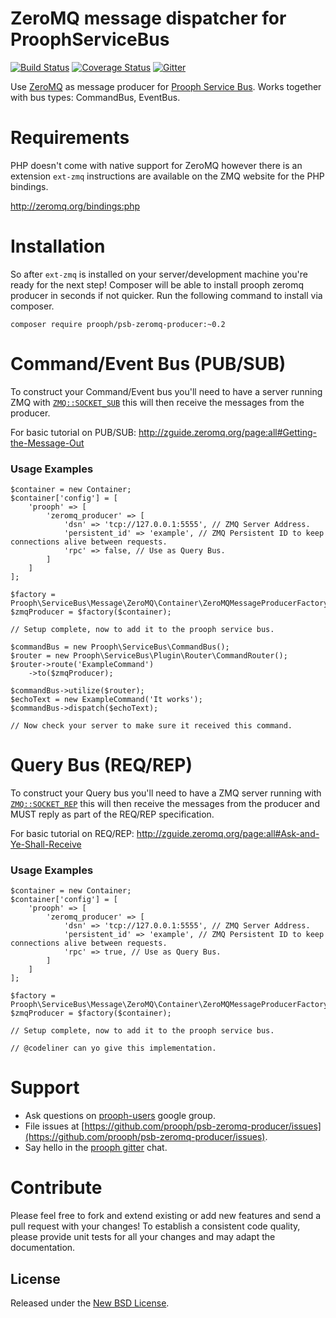 ZeroMQ message dispatcher for ProophServiceBus
===================================================
[![Build Status](https://travis-ci.org/prooph/psb-zeromq-producer.svg)](https://travis-ci.org/prooph/psb-zeromq-producer)
[![Coverage Status](https://coveralls.io/repos/prooph/psb-zeromq-producer/badge.svg?branch=master&service=github)](https://coveralls.io/github/prooph/psb-zeromq-producer?branch=master)
[![Gitter](https://badges.gitter.im/Join%20Chat.svg)](https://gitter.im/prooph/improoph)

Use [ZeroMQ](http://zeromq.org/) as message producer for [Prooph Service Bus](https://github.com/prooph/service-bus).
Works together with bus types: CommandBus, EventBus.

# Requirements
PHP doesn't come with native support for ZeroMQ however there is an extension `ext-zmq` instructions are available on the ZMQ website for the PHP bindings.

http://zeromq.org/bindings:php

# Installation

So after `ext-zmq` is installed on your server/development machine you're ready for the next step! Composer will be able to install prooph zeromq producer in seconds if not quicker. Run the following command to install via composer.

`composer require prooph/psb-zeromq-producer:~0.2`

# Command/Event Bus (PUB/SUB)

To construct your Command/Event bus you'll need to have a server running ZMQ with [`ZMQ::SOCKET_SUB`](http://php.net/manual/en/class.zmq.php#zmq.constants.socket-sub) this will then receive the messages from the producer.

For basic tutorial on PUB/SUB: http://zguide.zeromq.org/page:all#Getting-the-Message-Out

### Usage Examples

```
$container = new Container;
$container['config'] = [
    'prooph' => [
        'zeromq_producer' => [
            'dsn' => 'tcp://127.0.0.1:5555', // ZMQ Server Address.
            'persistent_id' => 'example', // ZMQ Persistent ID to keep connections alive between requests.
            'rpc' => false, // Use as Query Bus.
        ]
    ]
];

$factory = Prooph\ServiceBus\Message\ZeroMQ\Container\ZeroMQMessageProducerFactory;
$zmqProducer = $factory($container);

// Setup complete, now to add it to the prooph service bus.

$commandBus = new Prooph\ServiceBus\CommandBus();
$router = new Prooph\ServiceBus\Plugin\Router\CommandRouter();
$router->route('ExampleCommand')
    ->to($zmqProducer);

$commandBus->utilize($router);
$echoText = new ExampleCommand('It works');
$commandBus->dispatch($echoText);

// Now check your server to make sure it received this command.
```

# Query Bus (REQ/REP)

To construct your Query bus you'll need to have a ZMQ server running with [`ZMQ::SOCKET_REP`](http://php.net/manual/en/class.zmq.php#zmq.constants.socket-rep) this will then receive the messages from the producer and MUST reply as part of the REQ/REP specification.

For basic tutorial on REQ/REP: http://zguide.zeromq.org/page:all#Ask-and-Ye-Shall-Receive

### Usage Examples

```
$container = new Container;
$container['config'] = [
    'prooph' => [
        'zeromq_producer' => [
            'dsn' => 'tcp://127.0.0.1:5555', // ZMQ Server Address.
            'persistent_id' => 'example', // ZMQ Persistent ID to keep connections alive between requests.
            'rpc' => true, // Use as Query Bus.
        ]
    ]
];

$factory = Prooph\ServiceBus\Message\ZeroMQ\Container\ZeroMQMessageProducerFactory;
$zmqProducer = $factory($container);

// Setup complete, now to add it to the prooph service bus.

// @codeliner can yo give this implementation.
```

# Support

- Ask questions on [prooph-users](https://groups.google.com/forum/?hl=de#!forum/prooph) google group.
- File issues at [https://github.com/prooph/psb-zeromq-producer/issues](https://github.com/prooph/psb-zeromq-producer/issues).
- Say hello in the [prooph gitter](https://gitter.im/prooph/improoph) chat.


# Contribute

Please feel free to fork and extend existing or add new features and send a pull request with your changes!
To establish a consistent code quality, please provide unit tests for all your changes and may adapt the documentation.

License
-------

Released under the [New BSD License](LICENSE).
